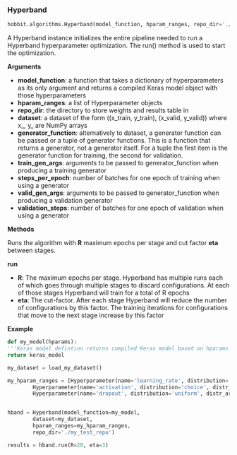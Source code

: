 ### Hyperband

```python
hobbit.algorithms.Hyperband(model_function, hparam_ranges, repo_dir='./hyperband_repository', dataset=None, generator_function=None, train_gen_args=None, steps_per_epoch=None, valid_gen_args=None, validation_steps=None)
```


A Hyperband instance initializes the entire pipeline needed to run a
Hyperband hyperparameter optimization. The run() method is used to start
the optimization.

__Arguments__

- __model_function__: a function that takes a dictionary of hyperparameters
	as its only argument and returns a compiled Keras model object with
	those hyperparameters
- __hparam_ranges__: a list of Hyperparameter objects
- __repo_dir__: the directory to store weights and results table in
- __dataset__: a dataset of the form ((x_train, y_train), (x_valid, y_valid))
	where x_, y_ are NumPy arrays
- __generator_function__: alternatively to dataset, a generator function can
	be passed or a tuple of generator functions. This is a function
	that returns a generator, not a generator itself. For a tuple
	the first item is the generator function for training, the second
	for validation.
- __train_gen_args__: arguments to be passed to generator_function when
	producing a training generator
- __steps_per_epoch__: number of batches for one epoch of training when
	using a generator
- __valid_gen_args__: arguments to be passed to generator_function when
	producing a validation generator
- __validation_steps__: number of batches for one epoch of validation when
	using a generator

__Methods__

Runs the algorithm with **R** maximum epochs per stage and cut factor
**eta** between stages.

__run__

- __R__: The maximum epochs per stage. Hyperband has multiple runs each of
	which goes through multiple stages to discard configurations. At each
	of those stages Hyperband will train for a total of R epochs
- __eta__: The cut-factor. After each stage Hyperband will reduce the number
	of configurations by this factor. The training
	iterations for configurations that move to the next stage increase
	by this factor

__Example__

```python
def my_model(hparams):
'''Keras model defintion returns compiled Keras model based on hparams'''
return keras_model

my_dataset = load_my_dataset()

my_hparam_ranges = [Hyperparameter(name='learning_rate', distribution='log-uniform', distr_args=(0.0001, 0.1)),
		Hyperparameter(name='activation', distribution='choice', distr_args=[('sigmoid', 'tanh', 'relu')]),
		Hyperparameter(name='dropout', distribution='uniform', distr_args=(0., 1.))]


hband = Hyperband(model_function=my_model,
		dataset=my_dataset,
		hparam_ranges=my_hparam_ranges,
		repo_dir='./my_test_repo')

results = hband.run(R=20, eta=3)
```
